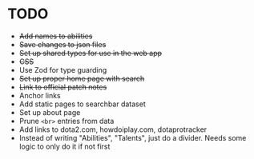 # TODO

- ~~Add names to abilities~~
- ~~Save changes to json files~~
- ~~Set up shared types for use in the web app~~
- ~~CSS~~
- Use Zod for type guarding
- ~~Set up proper home page with search~~
- ~~Link to official patch notes~~
- Anchor links
- Add static pages to searchbar dataset
- Set up about page
- Prune `<br>` entries from data
- Add links to dota2.com, howdoiplay.com, dotaprotracker
- Instead of writing "Abilities", "Talents", just do a divider. Needs some logic to only do it if not first
